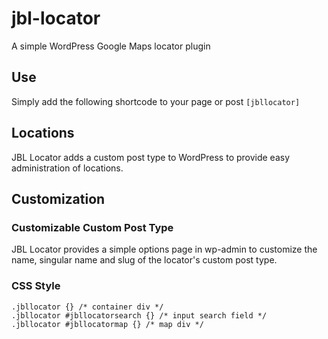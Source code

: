 # jbl-locator
A simple WordPress Google Maps locator plugin

## Use
Simply add the following shortcode to your page or post ```[jbllocator]```

## Locations
JBL Locator adds a custom post type to WordPress to provide easy administration of locations.

## Customization

### Customizable Custom Post Type
JBL Locator provides a simple options page in wp-admin to customize the name, singular name and slug of the locator's custom post type.

### CSS Style
```
.jbllocator {} /* container div */
.jbllocator #jbllocatorsearch {} /* input search field */
.jbllocator #jbllocatormap {} /* map div */
```
